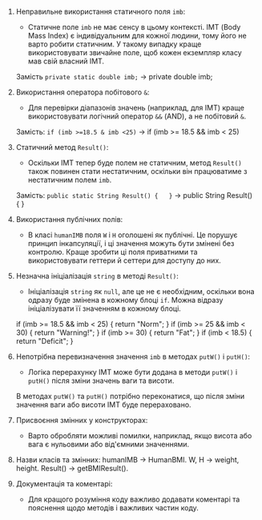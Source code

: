 1. Неправильне використання статичного поля `imb`:
   - Статичне поле `imb` не має сенсу в цьому контексті. ІМТ (Body Mass Index) є індивідуальним для кожної людини, тому його не варто робити статичним. 
   У такому випадку краще використовувати звичайне поле, щоб кожен екземпляр класу мав свій власний ІМТ.
   
   Замість `private static double imb;` ->   private double imb;

2. Використання оператора побітового `&`:
   - Для перевірки діапазонів значень (наприклад, для ІМТ) краще використовувати логічний оператор `&&` (AND), а не побітовий `&`. 

   Замість: `if (imb >=18.5 & imb <25)` ->   if (imb >= 18.5 && imb < 25)

3. Статичний метод `Result()`:
   - Оскільки ІМТ тепер буде полем не статичним, метод `Result()` також повинен стати нестатичним, оскільки він працюватиме з нестатичним полем `imb`.
   
   Замість: `public static String Result() {   }` -> public String Result() {   }

4. Використання публічних полів:
   - В класі `humanIMB` поля `W` і `H` оголошені як публічні. Це порушує принцип інкапсуляції, і ці значення можуть бути змінені без контролю. 
   Краще зробити ці поля приватними та використовувати геттери й сеттери для доступу до них.


5. Незначна ініціалізація `string` в методі `Result()`:
   - Ініціалізація `string` як `null`, але це не є необхідним, оскільки вона одразу буде змінена в кожному блоці `if`. 
   Можна відразу ініціалізувати її значенням в кожному блоці.

   if (imb >= 18.5 && imb < 25) {
       return "Norm";
   }
   if (imb >= 25 && imb < 30) {
       return "Warning!";
   }
   if (imb >= 30) {
       return "Fat";
   }
   if (imb < 18.5) {
       return "Deficit";
   }

6. Непотрібна перевизначення значення `imb` в методах `putW()` і `putH()`:
   - Логіка перерахунку ІМТ може бути додана в методи `putW()` і `putH()` після зміни значень ваги та висоти.

   В методах `putW()` та `putH()` потрібно переконатися, що після зміни значення ваги або висоти ІМТ буде перераховано. 

7. Присвоєння змінних у конструкторах:
   - Варто обробляти можливі помилки, наприклад, якщо висота або вага є нульовими або від'ємними значеннями.

8. Назви класів та змінних:
    humanIMB → HumanBMI.
    W, H → weight, height.
    Result() → getBMIResult().

9. Документація та коментарі:
   - Для кращого розуміння коду важливо додавати коментарі та пояснення щодо методів і важливих частин коду.
